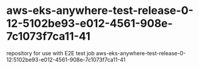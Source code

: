 # aws-eks-anywhere-test-release-0-12-5102be93-e012-4561-908e-7c1073f7ca11-41
repository for use with E2E test job aws-eks-anywhere-test-release-0-12:5102be93-e012-4561-908e-7c1073f7ca11-41
